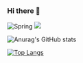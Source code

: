 ### Hi there 👋
                
![Spring](https://img.shields.io/badge/Spring-green?style=flat&logo=Spring&logoColor=white)
<img src="https://img.shields.io/badge/java-lightgrey?style=flat&logo=java&logoColor=white">

![Anurag's GitHub stats](https://github-readme-stats.vercel.app/api?username=beatoncheeze&show_icons=true&theme=dracula)

[![Top Langs](https://github-readme-stats.vercel.app/api/top-langs/?username=beatoncheeze&layout=compact)](https://github.com/anuraghazra/github-readme-stats)
